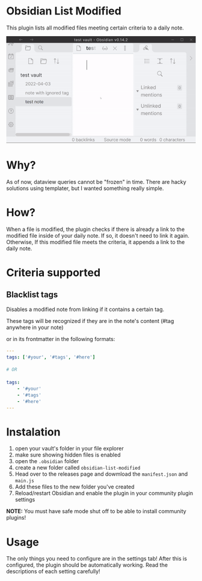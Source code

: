 # Obsidian List Modified
This plugin lists all modified files meeting certain criteria to a daily note.

![plugin demo gif](preview/obsidian-list-modified.gif)

# Why?
As of now, dataview queries cannot be "frozen" in time. There are hacky solutions using templater, but I wanted something really simple.

# How?
When a file is modified, the plugin checks if there is already a link to the modified file inside of your daily note. If so, it doesn't need to link it again. Otherwise, If this modified file meets the criteria, it appends a link to the daily note.

# Criteria supported
## Blacklist tags
Disables a modified note from linking if it contains a certain tag.

These tags will be recognized if they are in the note's content (#tag anywhere in your note)

or in its frontmatter in the following formats:
```yaml
---
tags: ['#your', '#tags', '#here']

# OR

tags:
    - '#your'
    - '#tags'
    - '#here'
---
```

# Instalation
1. open your vault's folder in your file explorer
2. make sure showing hidden files is enabled
3. open the `.obsidian` folder
4. create a new folder called `obsidian-list-modified`
5. Head over to the releases page and dowmload the `manifest.json` and `main.js`
6. Add these files to the new folder you've created
7. Reload/restart Obsidian and enable the plugin in your community plugin settings

**NOTE:** You must have safe mode shut off to be able to install community plugins!

# Usage
The only things you need to configure are in the settings tab! After this is configured, the plugin should be automatically working. Read the descriptions of each setting carefully!
